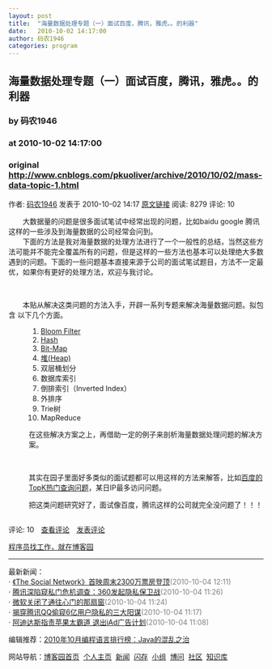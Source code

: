 ```yaml
---
layout: post
title:  "海量数据处理专题（一）面试百度，腾讯，雅虎。。的利器"
date:   2010-10-02 14:17:00
author: 码农1946
categories: program
---
```


## 海量数据处理专题（一）面试百度，腾讯，雅虎。。的利器
### by 码农1946
### at 2010-10-02 14:17:00
### original <http://www.cnblogs.com/pkuoliver/archive/2010/10/02/mass-data-topic-1.html>

<p><a href="http://www.cnblogs.com/pkuoliver/"><img src="http://pic.cnblogs.com/face/u160962.jpg" alt="" border="0"></a><br>作者: <a href="http://www.cnblogs.com/pkuoliver/">码农1946</a> 发表于 2010-10-02 14:17 <a href="http://www.cnblogs.com/pkuoliver/archive/2010/10/02/mass-data-topic-1.html">原文链接</a> 阅读: 8279 评论: 10</p><div><span><span>　　大数据量的问题是很多面试笔试中经常出现的问题，比如baidu google 腾讯 这样的一些涉及到海量数据的公司经常会问到。</span></span></div>
<div><span><span>　　下面的方法是我对海量数据的处理方法进行了一个一般性的总结，当然这些方法可能并不能完全覆盖所有的问题，但是这样的一些方法也基本可以处理绝大多数遇到的问题。下面的一些问题基本直接来源于公司的面试笔试题目，方法不一定最优，如果你有更好的处理方法，欢迎与我讨论。</span></span></div>
<p><span><br></span></p>
<div><span><span>　　本贴从解决这类问题的方法入手，开辟一系列专题来解决海量数据问题。拟包含 以下几个方面。</span></span></div>
<div style="margin-left:40px"><ol>
<li><a href="http://blog.redfox66.com/post/mass-data-topic-2-bloom-filter.aspx"><span>Bloom Filter</span></a></li>
<li><a href="http://blog.redfox66.com/post/mass-data-topic-3-hash.aspx"><span>Hash</span></a></li>
<li><a href="http://blog.redfox66.com/post/mass-data-4-bitmap.aspx"><span>Bit-Map</span></a></li>
<li><a href="http://blog.redfox66.com/post/mass-data-topic-5-heap.aspx">堆(Heap)</a></li>
<li><span>双层桶划分</span></li>
<li><span>数据库索引</span></li>
<li><span>倒排索引（Inverted Index）</span></li>
<li><span>外排序</span></li>
<li><span>Trie树</span></li>
<li><span>MapReduce</span></li>
</ol>
<div>
<p>在这些解决方案之上，再借助一定的例子来剖析海量数据处理问题的解决方案。</p>
<p> </p>
<p>其实在园子里面好多类似的面试题都可以用这样的方法来解答，比如<a href="http://blog.redfox66.com/post/top-k-algoriyhm-analysis.aspx">百度的TopK热门查询问题</a>，某日IP最多访问问题。</p>
<p>把这类问题研究好了，面试像百度，腾讯这样的公司就完全没问题了！！！</p>
</div>
</div><img src="http://www.cnblogs.com/pkuoliver/aggbug/1841305.html?type=1" width="1" height="1" alt=""><p>评论: 10　<a href="http://www.cnblogs.com/pkuoliver/archive/2010/10/02/mass-data-topic-1.html#pagedcomment">查看评论</a>　<a href="http://www.cnblogs.com/pkuoliver/archive/2010/10/02/mass-data-topic-1.html#commentform">发表评论</a></p><p><a href="http://job.cnblogs.com/">程序员找工作，就在博客园</a></p><hr><p>最新新闻：<br>· <a href="http://news.cnblogs.com/n/76327/">《The Social Network》首映周末2300万票房登顶</a><span style="color:gray">(2010-10-04 12:11)</span><br>· <a href="http://news.cnblogs.com/n/76326/">腾讯深陷窥私门危机调查：360发起隐私保卫战</a><span style="color:gray">(2010-10-04 11:26)</span><br>· <a href="http://news.cnblogs.com/n/76325/">微软关闭了通往心门的那扇窗</a><span style="color:gray">(2010-10-04 11:24)</span><br>· <a href="http://news.cnblogs.com/n/76324/">揭穿腾讯QQ偷窥6亿用户隐私的三大阳谋</a><span style="color:gray">(2010-10-04 11:17)</span><br>· <a href="http://news.cnblogs.com/n/76323/">阿迪达斯指责苹果太霸道 退出iAd广告计划</a><span style="color:gray">(2010-10-04 11:08)</span><br></p><p>编辑推荐：<a href="http://news.cnblogs.com/n/76302/">2010年10月编程语言排行榜：Java的混乱之治</a><br></p><p>网站导航：<a href="http://www.cnblogs.com">博客园首页</a>  <a href="http://home.cnblogs.com/">个人主页</a>  <a href="http://news.cnblogs.com">新闻</a>  <a href="http://home.cnblogs.com/ing/">闪存</a>  <a href="http://home.cnblogs.com/group/">小组</a>  <a href="http://space.cnblogs.com/q/">博问</a>  <a href="http://space.cnblogs.com">社区</a>  <a href="http://kb.cnblogs.com">知识库</a></p>